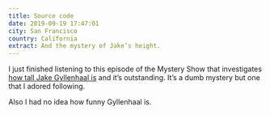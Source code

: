 ```yaml
---
title: Source code
date: 2019-09-19 17:47:01
city: San Francisco
country: California
extract: And the mystery of Jake’s height.
---
```


I just finished listening to this episode of the Mystery Show that investigates [how tall Jake Gyllenhaal is](https://gimletmedia.com/shows/mystery-show/o2hb96/case-5-source-code) and it’s outstanding. It’s a dumb mystery but one that I adored following.

Also I had no idea how funny Gyllenhaal is.

